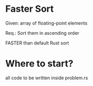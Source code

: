 # Faster Sort

Given: array of floating-point elements

Req.: 
Sort them in ascending order 

FASTER than default Rust sort

# Where to start?
all code to be written inside problem.rs
